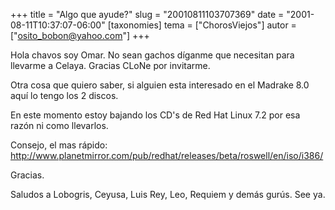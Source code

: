 +++
title = "Algo que ayude?"
slug = "20010811103707369"
date = "2001-08-11T10:37:07-06:00"
[taxonomies]
tema = ["ChorosViejos"]
autor = ["osito_bobon@yahoo.com"]
+++

Hola chavos soy Omar. No sean gachos díganme que necesitan para llevarme
a Celaya. Gracias CLoNe por invitarme.

Otra cosa que quiero saber, si alguien esta interesado en el Madrake 8.0
aquí lo tengo los 2 discos.

En este momento estoy bajando los CD's de Red Hat Linux 7.2 por esa
razón ni como llevarlos.

Consejo, el mas rápido:
<http://www.planetmirror.com/pub/redhat/releases/beta/roswell/en/iso/i386/>

Gracias.

Saludos a Lobogris, Ceyusa, Luis Rey, Leo, Requiem y demás gurús. See
ya.


